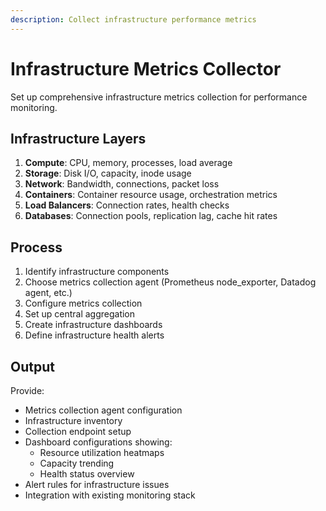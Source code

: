 ```yaml
---
description: Collect infrastructure performance metrics
---
```


# Infrastructure Metrics Collector

Set up comprehensive infrastructure metrics collection for performance monitoring.

## Infrastructure Layers

1. **Compute**: CPU, memory, processes, load average
2. **Storage**: Disk I/O, capacity, inode usage
3. **Network**: Bandwidth, connections, packet loss
4. **Containers**: Container resource usage, orchestration metrics
5. **Load Balancers**: Connection rates, health checks
6. **Databases**: Connection pools, replication lag, cache hit rates

## Process

1. Identify infrastructure components
2. Choose metrics collection agent (Prometheus node_exporter, Datadog agent, etc.)
3. Configure metrics collection
4. Set up central aggregation
5. Create infrastructure dashboards
6. Define infrastructure health alerts

## Output

Provide:
- Metrics collection agent configuration
- Infrastructure inventory
- Collection endpoint setup
- Dashboard configurations showing:
  - Resource utilization heatmaps
  - Capacity trending
  - Health status overview
- Alert rules for infrastructure issues
- Integration with existing monitoring stack
